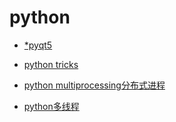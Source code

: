 # python

* [*pyqt5](./pyqt5)

* [python tricks](./python%20tricks)

* [python multiprocessing分布式进程](./python%20multiprocessing%E5%88%86%E5%B8%83%E5%BC%8F%E8%BF%9B%E7%A8%8B)

* [python多线程](./python%E5%A4%9A%E7%BA%BF%E7%A8%8B)
